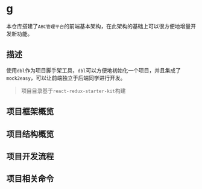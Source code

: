 # g

本仓库搭建了`ABC管理平台`的前端基本架构，在此架构的基础上可以很方便地增量开发新功能。

## 描述

使用`dbl`作为项目脚手架工具，`dbl`可以方便地初始化一个项目，并且集成了`mock2easy`，可以让前端独立于后端同学进行开发。

> 项目目录基于`react-redux-starter-kit`构建

## 项目框架概览

## 项目结构概览

## 项目开发流程

## 项目相关命令
